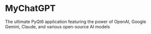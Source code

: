 # MyChatGPT
The ultimate PyQt6 application featuring the power of OpenAI, Google Gemini, Claude, and various open-source AI models
